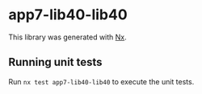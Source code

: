 # app7-lib40-lib40

This library was generated with [Nx](https://nx.dev).

## Running unit tests

Run `nx test app7-lib40-lib40` to execute the unit tests.
